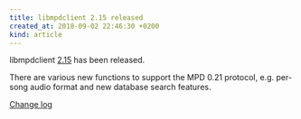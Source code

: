 ```yaml
---
title: libmpdclient 2.15 released
created_at: 2018-09-02 22:46:30 +0200
kind: article
---
```


libmpdclient
[2.15](/download/libmpdclient/2/libmpdclient-2.15.tar.xz)
has been released.

There are various new functions to support the MPD 0.21 protocol,
e.g. per-song audio format and new database search features.

[Change log](https://raw.githubusercontent.com/MusicPlayerDaemon/libmpdclient/v2.15/NEWS)
